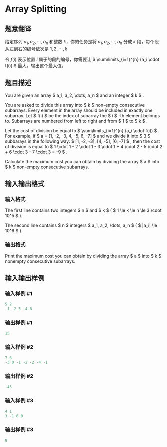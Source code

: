# Array Splitting

## 题意翻译

给定序列 $a_1, a_2, \cdots, a_n$ 和整数 $k$，你的任务是将 $a_1, a_2, \cdots, a_n$ 分成 $k$ 段，每个段从左到右的编号依次是 $1,2,\cdots, k$

令 $f(i)$ 表示位置 $i$ 属于的段的编号，你需要让 $ \sum\limits_{i=1}^{n} (a_i \cdot f(i)) $ 最大。输出这个最大值。

## 题目描述

You are given an array $ a_1, a_2, \dots, a_n $ and an integer $ k $ .

You are asked to divide this array into $ k $ non-empty consecutive subarrays. Every element in the array should be included in exactly one subarray. Let $ f(i) $ be the index of subarray the $ i $ -th element belongs to. Subarrays are numbered from left to right and from $ 1 $ to $ k $ .

Let the cost of division be equal to $ \sum\limits_{i=1}^{n} (a_i \cdot f(i)) $ . For example, if $ a = [1, -2, -3, 4, -5, 6, -7] $ and we divide it into $ 3 $ subbarays in the following way: $ [1, -2, -3], [4, -5], [6, -7] $ , then the cost of division is equal to $ 1 \cdot 1 - 2 \cdot 1 - 3 \cdot 1 + 4 \cdot 2 - 5 \cdot 2 + 6 \cdot 3 - 7 \cdot 3 = -9 $ .

Calculate the maximum cost you can obtain by dividing the array $ a $ into $ k $ non-empty consecutive subarrays.

## 输入输出格式

### 输入格式

The first line contains two integers $ n $ and $ k $ ( $ 1 \le k \le n \le 3 \cdot 10^5 $ ).

The second line contains $ n $ integers $ a_1, a_2, \dots, a_n $ ( $ |a_i| \le 10^6 $ ).

### 输出格式

Print the maximum cost you can obtain by dividing the array $ a $ into $ k $ nonempty consecutive subarrays.

## 输入输出样例

### 输入样例 #1

```cpp
5 2
-1 -2 5 -4 8

```
### 输出样例 #1

```cpp
15

```
### 输入样例 #2

```cpp
7 6
-3 0 -1 -2 -2 -4 -1

```
### 输出样例 #2

```cpp
-45

```
### 输入样例 #3

```cpp
4 1
3 -1 6 0

```
### 输出样例 #3

```cpp
8

```
